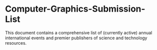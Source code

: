 # Computer-Graphics-Submission-List
This document contains a comprehensive list of (currently active) annual international events and premier publishers of science and technology resources.
